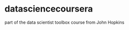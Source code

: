 datasciencecoursera
===================

part of the data scientist toolbox course from John Hopkins
